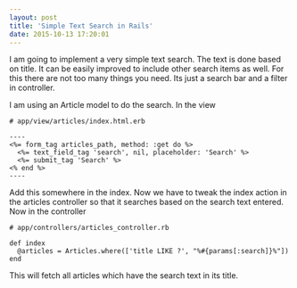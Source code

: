 ```yaml
---
layout: post
title: 'Simple Text Search in Rails'
date: 2015-10-13 17:20:01
---
```

I am going to implement a very simple text search. The text is done based on title. It can be easily improved to include other search items as well. For this there are not too many things you need. Its just a search bar and a filter in controller.

I am using an Article model to do the search. In the view


    # app/view/articles/index.html.erb
    
    ----
    <%= form_tag articles_path, method: :get do %>
      <%= text_field_tag 'search', nil, placeholder: 'Search' %>
      <%= submit_tag 'Search' %>
    <% end %>
    ----


Add this somewhere in the index. Now we have to tweak the index action in the articles controller so that it searches based on the search text entered. Now in the controller


    # app/controllers/articles_controller.rb
    
    def index
      @articles = Articles.where(['title LIKE ?', "%#{params[:search]}%"])
    end


This will fetch all articles which have the search text in its title.
